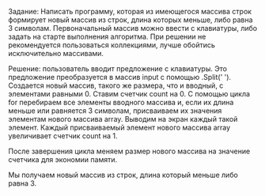 Задание: Написать программу, которая из имеющегося массива строк формирует новый массив из строк, длина которых меньше, либо равна 3 символам. Первоначальный массив можно ввести с клавиатуры, либо задать на старте выполнения алгоритма. При решении не рекомендуется пользоваться коллекциями, лучше обойтись исключительно массивами.

Решение: пользователь вводит предложение с клавиатуры. Это предложение преобразуется в массив input с помощью .Split(' '). Создается новый массив, такого же размера, что и вводный, с элементами равными 0. Ставим счетчик count на 0. С помощью цикла for перебираем все элементы вводного массива и, если их длина меньше или равняется 3 символам, присваиваем их значения элементам нового массива array. Выводим на экран каждый такой элемент. Каждый присваиваемый элемент нового массива array увеличивает счетчик count на 1.

После завершения цикла меняем размер нового массива на значение счетчика для экономии памяти.

Мы получаем новый массив из строк, длина который меньше либо равна 3.